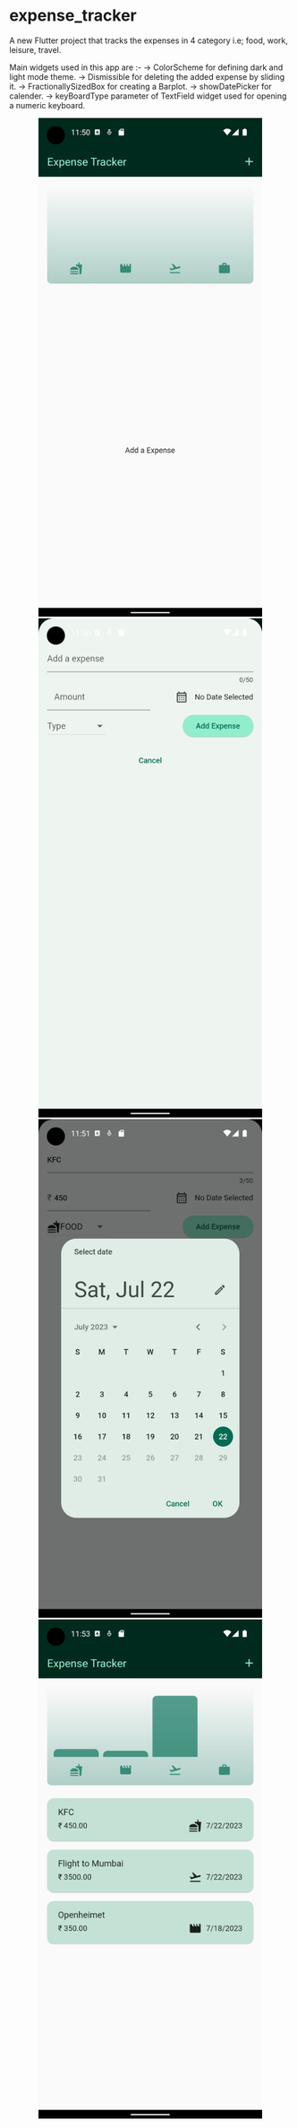 # expense_tracker

A new Flutter project that tracks the expenses in 4 category i.e; food, work, leisure, travel.


Main widgets used in this app are :-
    -> ColorScheme for defining dark and light mode theme.
    -> Dismissible for deleting the added expense by sliding it.
    -> FractionallySizedBox for creating a Barplot.
    -> showDatePicker for calender.
    -> keyBoardType parameter of TextField widget used for opening a numeric keyboard.


<!-- Two images in a row -->
<div align="center">
  <img src="https://github.com/adityawalture/flutter_Expense_tracking_app/blob/main/screenshots/1.png" alt="Image 1" width="400" />
  <img src="https://github.com/adityawalture/flutter_Expense_tracking_app/blob/main/screenshots/2.png" alt="Image 2" width="400" />
</div>

<!-- Two images in a row -->
<div align="center">
  <img src="https://github.com/adityawalture/flutter_Expense_tracking_app/blob/main/screenshots/3.png" alt="Image 3" width="400" />
  <img src="https://github.com/adityawalture/flutter_Expense_tracking_app/blob/main/screenshots/4.png" alt="Image 4" width="400" />
</div>

